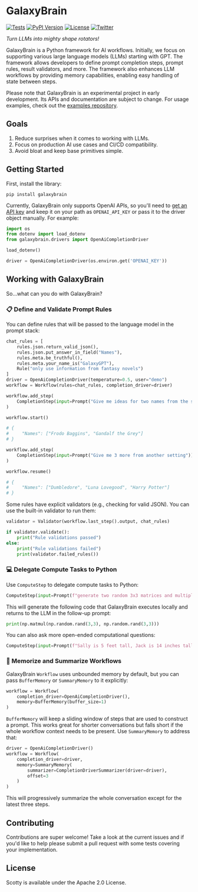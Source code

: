 # GalaxyBrain

[![Tests](https://github.com/galaxybrain-labs/galaxybrain/actions/workflows/tests.yml/badge.svg)](https://github.com/galaxybrain-labs/galaxybrain/actions/workflows/tests.yml)
[![PyPI Version](https://img.shields.io/pypi/v/galaxybrain.svg)](https://pypi.python.org/pypi/galaxybrain)
[![License](https://img.shields.io/badge/License-Apache%202.0-blue.svg)](https://github.com/gitbucket/gitbucket/blob/master/LICENSE)
[![Twitter](https://img.shields.io/twitter/url/https/twitter.com/GetGalaxyBrain.svg?style=social&label=Follow%20%40GetGalaxyBrain)](https://twitter.com/GetGalaxyBrain)

_Turn LLMs into mighty shape rotators!_

GalaxyBrain is a Python framework for AI workflows. Initially, we focus on supporting various large language models (LLMs) starting with GPT. The framework allows developers to define prompt completion steps, prompt rules, result validators, and more. The framework also enhances LLM workflows by providing memory capabilities, enabling easy handling of state between steps.

Please note that GalaxyBrain is an experimental project in early development. Its APIs and documentation are subject to change. For usage examples, check out the [examples repository](https://github.com/galaxybrain-labs/galaxybrain-examples).

## Goals

1. Reduce surprises when it comes to working with LLMs.
1. Focus on production AI use cases and CI/CD compatibility.
1. Avoid bloat and keep base primitives simple.

## Getting Started
First, install the library:

```
pip install galaxybrain
```

Currently, GalaxyBrain only supports OpenAI APIs, so you'll need to [get an API key](https://beta.openai.com/account/api-keys) and keep it on your path as `OPENAI_API_KEY` or pass it to the driver object manually. For example:

```python
import os
from dotenv import load_dotenv
from galaxybrain.drivers import OpenAiCompletionDriver

load_dotenv()

driver = OpenAiCompletionDriver(os.environ.get('OPENAI_KEY'))
```

## Working with GalaxyBrain

So...what can you do with GalaxyBrain?

### 📋 Define and Validate Prompt Rules

You can define rules that will be passed to the language model in the prompt stack:

```python
chat_rules = [
    rules.json.return_valid_json(),
    rules.json.put_answer_in_field("Names"),
    rules.meta.be_truthful(),
    rules.meta.your_name_is("GalaxyGPT"),
    Rule("only use information from fantasy novels")
]
driver = OpenAiCompletionDriver(temperature=0.5, user="demo")
workflow = Workflow(rules=chat_rules, completion_driver=driver)

workflow.add_step(
    CompletionStep(input=Prompt("Give me ideas for two names from the same setting"))
)

workflow.start()

# {
#     "Names": ["Frodo Baggins", "Gandalf the Grey"]
# }

workflow.add_step(
    CompletionStep(input=Prompt("Give me 3 more from another setting"))
)

workflow.resume()

# {
#     "Names": ["Dumbledore", "Luna Lovegood", "Harry Potter"]
# }
```

Some rules have explicit validators (e.g., checking for valid JSON). You can use the built-in validator to run them:

```python
validator = Validator(workflow.last_step().output, chat_rules)

if validator.validate():
    print("Rule validations passed")
else:
    print("Rule validations failed")
    print(validator.failed_rules())
```

### 💻 Delegate Compute Tasks to Python

Use `ComputeStep` to delegate compute tasks to Python:

```python
ComputeStep(input=Prompt(f"generate two random 3x3 matrices and multiply them"))
```

This will generate the following code that GalaxyBrain executes locally and returns to the LLM in the follow-up prompt:

```python
print(np.matmul(np.random.rand(3,3), np.random.rand(3,3)))
```

You can also ask more open-ended computational questions:
```python
ComputeStep(input=Prompt(f"Sally is 5 feet tall, Jack is 14 inches taller than Sally. How tall is Jack?"))
```

### 💾 Memorize and Summarize Workflows

GalaxyBrain `Workflow` uses unbounded memory by default, but you can pass `BufferMemory` or `SummaryMemory` to it explicitly:

```python
workflow = Workflow(
    completion_driver=OpenAiCompletionDriver(),
    memory=BufferMemory(buffer_size=1)
)
```

`BufferMemory` will keep a sliding window of steps that are used to construct a prompt. This works great for shorter conversations but falls short if the whole workflow context needs to be present. Use `SummaryMemory` to address that:

```python
driver = OpenAiCompletionDriver()
workflow = Workflow(
    completion_driver=driver,
    memory=SummaryMemory(
        summarizer=CompletionDriverSummarizer(driver=driver),
        offset=3
    )
)
```

This will progressively summarize the whole conversation except for the latest three steps.

## Contributing

Contributions are super welcome! Take a look at the current issues and if you'd like to help please submit a pull request with some tests covering your implementation.

## License

Scotty is available under the Apache 2.0 License.